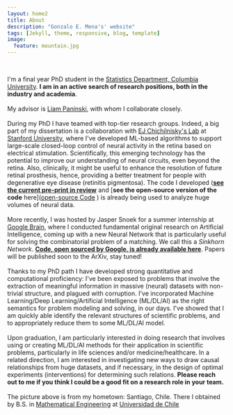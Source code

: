 ```yaml
---
layout: home2
title: About
description: "Gonzalo E. Mena's' website"
tags: [Jekyll, theme, responsive, blog, template]
image:
  feature: mountain.jpg
---
```


<br />

I'm a final year PhD student in the [Statistics Department, Columbia University](stat.columbia.edu).  **I am in an active search of research positions, both in the industry and academia**.
<br />
<br />
My advisor is [Liam Paninski](http://stat.columbia.edu/~liam), with whom I collaborate closely.
<br />
<br />
During my PhD I have teamed with top-tier research groups. Indeed, a big part of my dissertation is a collaboration with [EJ Chichilnisky's Lab](http://med.stanford.edu/neurosurgery/research/chichilnisky.html) at [Stanford University](www.stanford.edu), where I've developed ML-based algorithms to support large-scale closed-loop control of neural activity in the retina based on electrical stimulation. Scientifically, this emerging technology has the potential to improve our understanding of neural circuits, even beyond the retina. Also, clinically, it might be useful to enhance the resolution of future retinal prosthesis, hence, providing a better treatment for people with degenerative eye disease (retinitis pigmentosa). The code I developed ([**see the current pre-print in review**](http://biorxiv.org/content/early/2016/11/27/089912) and [**see the open-source version of the code** here]([open-source Code](https://github.com/gomena/spike_separation_artifacts) ) is already being used to analyze huge volumes of neural data.
<br />
<br />
More recently, I was hosted by Jasper Snoek for a summer internship at [Google Brain](https://research.google.com/teams/brain/), where I conducted fundamental original research on Artificial Intelligence, coming up with a new Neural Network that is particularly useful for solving the combinatorial problem of a matching. We call this a *Sinkhorn Network*. [**Code, open sourced by Google, is already available here**](https://github.com/google/gumbel_sinkhorn/). Papers will be published soon to the ArXiv, stay tuned!
<br />
<br />
Thanks to my PhD path I have developed strong quantitative and computational proficiency: I've been exposed to problems that involve the extraction of meaningful information in massive (neural) datasets with non-trivial structure, and plagued with corruption. I've incorporated Machine Learning/Deep Learning/Artificial Intelligence (ML/DL/AI) as the right semantics for problem modeling and solving, in our days. I've showed that I am quickly able identify the relevant structures of scientific problems, and to appropriately reduce them to some ML/DL/AI model.
<br />
<br />
 Upon graduation, I am particularly interested in doing research that involves using or creating ML/DL/AI methods for their application in scientific problems, particularly in life sciences and/or medicine/healthcare. In a related direction, I am interested in investigating new ways to draw causal relationships from huge datasets, and if necessary, in the design of optimal experiments (interventions) for determining such relations. **Please reach out to me if you think I could be a good fit on a research role in your team.**
<br />
<br />
The picture above is from my hometown: Santiago, Chile. There I obtained by B.S. in [Mathematical Engineering](http://www.dim.uchile.cl/) at [Universidad de Chile](http://www.uchile.cl)
